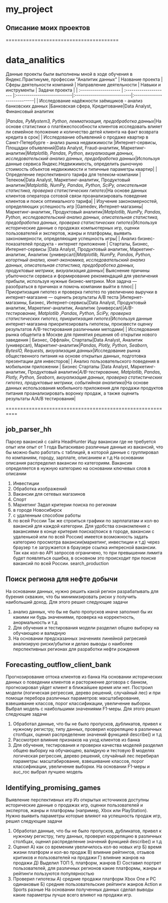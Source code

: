 # my_project
## Описание моих проектов
=======================================
# data_analitics
Данные проекты были выполнены мной в ходе обучения в Яндекс.Практикуме, профессии "Аналитик данных"
| Название проекта      | Сферы деятельности компаний | Направление деятельности        | Навыки и инструменты             | Задачи проекта     |
| :-------------------- | :--------------------- |:----------------------------|:----------------------------|:----------------------------|
| Исследование надёжности заёмщиков - анализ банковских данных |Банковская сфера, Кредитование|Data Analyst, Финансовый аналитик

|*Pandas, PyMystem3, Python, лемматизация, предобработка данных*|На основе статистики о платёжеспособности клиентов исследовать влияет ли семейное положение и количество детей клиента на факт возврата кредита в срок|
| Исследование объявлений о продаже квартир в Санкт-Петербурге - анализ рынка недвижимости |Интернет-сервисы, Площадки объявлений|Data Analyst, Fraud-аналитик, Маркетинг-аналитик|*Matplotlib, Pandas, Python, визуализация данных, исследовательский анализ данных, предобработка данных*|Используя данные сервиса Яндекс.Недвижимость, определить рыночную стоимость объектов недвижимости и типичные параметры квартир|
| Определение перспективного тарифа для телеком-компании |Телеком|Data Analyst, Маркетинг-аналитик, Продуктовый аналитик|*Matplotlib, NumPy, Pandas, Python, SciPy, описательная статистика, проверка статистических гипотез*|На основе данных клиентов оператора сотовой связи проанализировать поведение клиентов и поиск оптимального тарифа|
| Изучение закономерностей, определяющих успешность игр |Gamedev, Интернет-магазины|Маркетинг-аналитик, Продуктовый аналитик|*Matplotlib, NumPy, Pandas, Python, исследовательский анализ данных, описательная статистика, предобработка данных, проверка статистических гипотез*|Используя исторические данные о продажах компьютерных игр, оценки пользователей и экспертов, жанры и платформы, выявить закономерности, определяющие успешность игры|
| Анализ бизнес-показателей продукта - интернет приложение | Стартапы, Бизнес, Интернет-сервисы |Data Analyst, Продуктовый аналитик, Маркетинг-аналитик, Аналитик (универсал)|*Matplotlib, NumPy, Pandas, Python, когортный анализ, юнит-экономика, исследовательский анализ данных, описательная статистика, предобработка данных, продуктовые метрики, визуализация данных*| Выяснение причины убыточности сервиса и формирование рекомендаций для увеличения прибыли, используя нужные бизнес-метрики. Моя задача — разобраться в причинах и помочь компании выйти в плюс| 
| Приоритизация гипотез и проверка гипотез по увеличению выручки в интернет-магазине — оценить результаты A/B теста |Интернет-магазины, Бизнес, Интернет-сервисы|Data Analyst, Продуктовый аналитик, Маркетинг-аналитик, Аналитик (универсал)|*A/B-тестирование, Matplotlib ,Pandas, Python, SciPy, проверка статистических гипотез, приоритизация гипотез*|Используя данные интернет-магазина приоритезировать гипотезы, произвести оценку результатов A/B-тестирования различными методами|
| Исследования рынка общепита в Москве для принятия решения об открытии нового заведения | Бизнес, Оффлайн, Стартапы|Data Analyst, Аналитик (универсал), Маркетинг-аналитик|*Pandas, Plotly, Python, Seaborn, BytesIO, Requests, визуализация данных*|Исследование рынка общественного питания на основе открытых данных, подготовка презентации для инвесторов|
| Анализ пользовательского поведения в мобильном приложении | Бизнес Стартапы |Data Analyst, Маркетинг-аналитик, Продуктовый аналитик|*A/B-тестирование, Matplotlib, Pandas, Plotly, Python, Seaborn, визуализация данных, проверка статистических гипотез, продуктовые метрики, событийная аналитика*|На основе данных использования мобильного приложения для продажи продуктов питания проанализировать воронку продаж, а также оценить результаты A/A/B тестирования|


==========================================================

## job_parser_hh
Парсер вакансий с сайта HeadHunter Ищу вакансии где не требуется опыт или опыт от 1 года Вытаскиваю различные данные из вакансий, что бы можно было работать с таблицей, в которой данные с группировал по компаниям, городу, зарплате, описанием и т.д На основании описания распределил вакансии по категориям. Вакансия определяется в нужную категорию на основании ключевых слов в описании
1.	Инвестиции
2.	Обработка изображений
3.	Вакансии для сетевых магазинов
4.	Спорт
5.	Маркетинг Задал критерии поиска по регионам
6.	в городе Новосибирск
7.	с удаленным способом работы
8.	по всей России Так же строиться графики по зарплататам и кол-во вакансий для каждой категории. Для удобства ознакомления с вакансиями в конце критерия поиска(поиск в городе, вакансии с удаленькой или по всей России) имеется возможность задать категорию просмотра вакансии(маркетинг, инвестиции и т.д) через браузер т.е загружается в браузере ссылка интересной вакансии. Так как кол-во API запросов ограничено, то при превышении лимита будет появляться ошибка, в основном это происходит при поиске вакансий по всей России.
search_production
## Поиск региона для нефте добычи
На основании данных, нужно решить какой регион разрабатывать для бурения скважин, что бы минимизировать риски у получить наибольший доход. Для этого решил следующие задачи
1.	анализ данных, что бы не было пропусков иначе заполнил бы их какими ни будь значениями, проверка на корректность, анормальность и т.д
2.	Для обучения и тестирования модели разделил общею выборку на обучающею и валидную
3.	На основании предсказанных значениях линейной ригресией анализирую риски/убытки и делаю выводы о наиболее перспективных регионах для разработки нефти рождения

## Forecasting_outflow_client_bank

Прогнозирование оттока клиентов из банка
На основании исторических данных о поведении клиентов и расторжение договора с банком, прогнозировал уйдет клиент в ближайшее время или нет. Построил модели (логическая регрессия, дерево решений, случайный лес) и при помощи перебора различных параметров: масштабирование, взвешивание классов, порог классификации, увеличение выборки. Выбрал модель с наибольшими значениями F1-меры. Для этого решил следующие задачи
1.	Обработал данные, что бы не было пропусков, дубликатов, привел к нужному регистру, типу данных, проверил корреляцию в различных столбцах, оценил распределение значений функцией describe() и т.д
2.	Рассмотрел влияние признаков на уход клиентов из банка
3.	Для обучения, тестирования и проверки качества моделей разделил общею выборку на обучающею, валидную и тестовую В моделях логическая регрессия, дерево решений, случайный лес перебирал параметры: масштабирование, взвешивание классов, порог классификации, увеличение выборки. На основании F1-меры и auc_roc выбрал лучшею модель


## Identifying_promising_games

Выявление перспективных игр Из открытых источников доступны исторические данные о продажах игр, оценки пользователей и экспертов, жанры и платформы (например, Xbox или PlayStation). Нужно выявить параметры которые влияют на успешность продаж игр, решил следующие задачи
1.	Обработал данные, что бы не было пропусков, дубликатов, привел к нужному регистру, типу данных, проверил корреляцию в различных столбцах, оценил распределение значений функцией describe() и т.д
2.	Оценил
А) как со временим увеличилось кол-во новых игр
Б) время жизни платформ и кол-во продаж
           В) влияние рейтингов, отзывов критиков и пользователей на продажи
           Г) влияние жанров на продажи
           Д) Выделил ТОП 5, платформ, жанров
           Е) Составил портрет пользователей, для различных регионов какие платформы, жанры и рейтинги пользуются популярностью
3.	Проверил гипотезы
А) средние продажи платформ Xbox One и PC одинаковые
Б) средние пользовательские рейтинги жанров Action и Sports разные
На основании полученных данных сделал выводы какие параметры лучше всего влияют на продажи игр.


